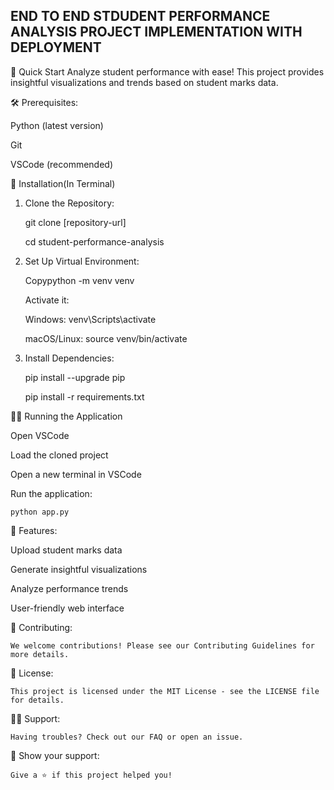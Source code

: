 ## END TO END STDUDENT PERFORMANCE ANALYSIS PROJECT IMPLEMENTATION WITH DEPLOYMENT

🚀 Quick Start
Analyze student performance with ease! This project provides insightful visualizations and trends based on student marks data.

🛠️ Prerequisites:

  Python (latest version)
  
  Git
  
  VSCode (recommended)

🔧 Installation(In Terminal)

  1. Clone the Repository:
     
     git clone [repository-url]
     
     cd student-performance-analysis
     
2. Set Up Virtual Environment:
   
    Copypython -m venv venv
   
    Activate it:
   
      Windows: venv\Scripts\activate
   
      macOS/Linux: source venv/bin/activate

3. Install Dependencies:
   
   pip install --upgrade pip
   
   pip install -r requirements.txt



🏃‍♂️ Running the Application

  Open VSCode
  
  Load the cloned project
  
  Open a new terminal in VSCode
  
  Run the application:
  
    python app.py

🌟 Features:

  Upload student marks data
  
  Generate insightful visualizations
  
  Analyze performance trends
  
  User-friendly web interface


🤝 Contributing:

    We welcome contributions! Please see our Contributing Guidelines for more details.
    
📝 License:

    This project is licensed under the MIT License - see the LICENSE file for details.
    
🙋‍♀️ Support:

    Having troubles? Check out our FAQ or open an issue.
    
🌟 Show your support: 

    Give a ⭐️ if this project helped you!
